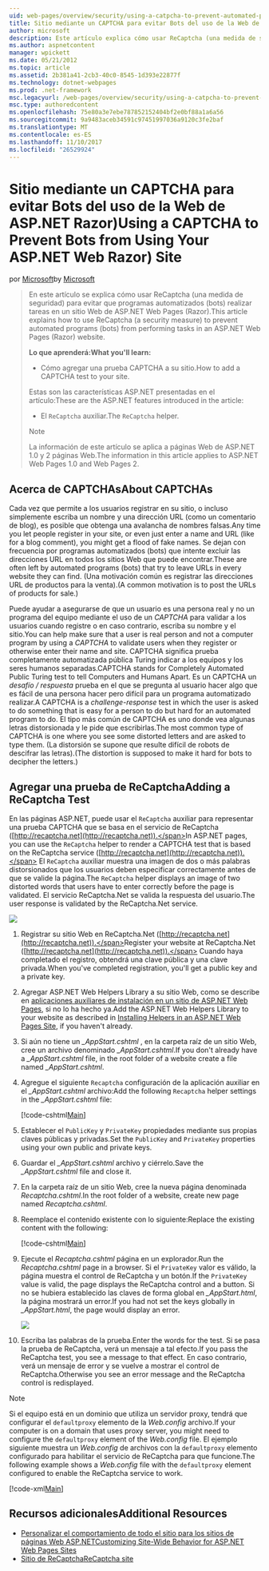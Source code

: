 ```yaml
---
uid: web-pages/overview/security/using-a-catpcha-to-prevent-automated-programs-bots-from-using-your-aspnet-web-site
title: Sitio mediante un CAPTCHA para evitar Bots del uso de la Web de ASP.NET Razor) | Documentos de Microsoft
author: microsoft
description: Este artículo explica cómo usar ReCaptcha (una medida de seguridad) para evitar que programas automatizados (bots) realizar tareas en un ASP.NET Web Pages (Razor) se...
ms.author: aspnetcontent
manager: wpickett
ms.date: 05/21/2012
ms.topic: article
ms.assetid: 2b381a41-2cb3-40c0-8545-1d393e22877f
ms.technology: dotnet-webpages
ms.prod: .net-framework
msc.legacyurl: /web-pages/overview/security/using-a-catpcha-to-prevent-automated-programs-bots-from-using-your-aspnet-web-site
msc.type: authoredcontent
ms.openlocfilehash: 75e80a3e7ebe787852152404bf2e0bf88a1a6a56
ms.sourcegitcommit: 9a9483aceb34591c97451997036a9120c3fe2baf
ms.translationtype: MT
ms.contentlocale: es-ES
ms.lasthandoff: 11/10/2017
ms.locfileid: "26529924"
---
```

<a name="using-a-captcha-to-prevent-bots-from-using-your-aspnet-web-razor-site"></a><span data-ttu-id="71d24-103">Sitio mediante un CAPTCHA para evitar Bots del uso de la Web de ASP.NET Razor)</span><span class="sxs-lookup"><span data-stu-id="71d24-103">Using a CAPTCHA to Prevent Bots from Using Your ASP.NET Web Razor) Site</span></span>
====================
<span data-ttu-id="71d24-104">por [Microsoft](https://github.com/microsoft)</span><span class="sxs-lookup"><span data-stu-id="71d24-104">by [Microsoft](https://github.com/microsoft)</span></span>

> <span data-ttu-id="71d24-105">En este artículo se explica cómo usar ReCaptcha (una medida de seguridad) para evitar que programas automatizados (bots) realizar tareas en un sitio Web de ASP.NET Web Pages (Razor).</span><span class="sxs-lookup"><span data-stu-id="71d24-105">This article explains how to use ReCaptcha (a security measure) to prevent automated programs (bots) from performing tasks in an ASP.NET Web Pages (Razor) website.</span></span>
> 
> <span data-ttu-id="71d24-106">**Lo que aprenderá:**</span><span class="sxs-lookup"><span data-stu-id="71d24-106">**What you'll learn:**</span></span> 
> 
> - <span data-ttu-id="71d24-107">Cómo agregar una prueba CAPTCHA a su sitio.</span><span class="sxs-lookup"><span data-stu-id="71d24-107">How to add a CAPTCHA test to your site.</span></span>
> 
> <span data-ttu-id="71d24-108">Estas son las características ASP.NET presentadas en el artículo:</span><span class="sxs-lookup"><span data-stu-id="71d24-108">These are the ASP.NET features introduced in the article:</span></span>
> 
> - <span data-ttu-id="71d24-109">El `ReCaptcha` auxiliar.</span><span class="sxs-lookup"><span data-stu-id="71d24-109">The `ReCaptcha` helper.</span></span>
> 
> > [!NOTE]
> > <span data-ttu-id="71d24-110">La información de este artículo se aplica a páginas Web de ASP.NET 1.0 y 2 páginas Web.</span><span class="sxs-lookup"><span data-stu-id="71d24-110">The information in this article applies to ASP.NET Web Pages 1.0 and Web Pages 2.</span></span>


## <a name="about-captchas"></a><span data-ttu-id="71d24-111">Acerca de CAPTCHAs</span><span class="sxs-lookup"><span data-stu-id="71d24-111">About CAPTCHAs</span></span>

<span data-ttu-id="71d24-112">Cada vez que permite a los usuarios registrar en su sitio, o incluso simplemente escriba un nombre y una dirección URL (como un comentario de blog), es posible que obtenga una avalancha de nombres falsas.</span><span class="sxs-lookup"><span data-stu-id="71d24-112">Any time you let people register in your site, or even just enter a name and URL (like for a blog comment), you might get a flood of fake names.</span></span> <span data-ttu-id="71d24-113">Se dejan con frecuencia por programas automatizados (bots) que intente excluir las direcciones URL en todos los sitios Web que puede encontrar.</span><span class="sxs-lookup"><span data-stu-id="71d24-113">These are often left by automated programs (bots) that try to leave URLs in every website they can find.</span></span> <span data-ttu-id="71d24-114">(Una motivación común es registrar las direcciones URL de productos para la venta).</span><span class="sxs-lookup"><span data-stu-id="71d24-114">(A common motivation is to post the URLs of products for sale.)</span></span>

<span data-ttu-id="71d24-115">Puede ayudar a asegurarse de que un usuario es una persona real y no un programa del equipo mediante el uso de un *CAPTCHA* para validar a los usuarios cuando registre o en caso contrario, escriba su nombre y el sitio.</span><span class="sxs-lookup"><span data-stu-id="71d24-115">You can help make sure that a user is real person and not a computer program by using a *CAPTCHA* to validate users when they register or otherwise enter their name and site.</span></span> <span data-ttu-id="71d24-116">CAPTCHA significa prueba completamente automatizada pública Turing indicar a los equipos y los seres humanos separadas.</span><span class="sxs-lookup"><span data-stu-id="71d24-116">CAPTCHA stands for Completely Automated Public Turing test to tell Computers and Humans Apart.</span></span> <span data-ttu-id="71d24-117">Es un CAPTCHA un *desafío / respuesta* prueba en el que se pregunta al usuario hacer algo que es fácil de una persona hacer pero difícil para un programa automatizado realizar.</span><span class="sxs-lookup"><span data-stu-id="71d24-117">A CAPTCHA is a *challenge-response* test in which the user is asked to do something that is easy for a person to do but hard for an automated program to do.</span></span> <span data-ttu-id="71d24-118">El tipo más común de CAPTCHA es uno donde vea algunas letras distorsionada y le pide que escribirlas.</span><span class="sxs-lookup"><span data-stu-id="71d24-118">The most common type of CAPTCHA is one where you see some distorted letters and are asked to type them.</span></span> <span data-ttu-id="71d24-119">(La distorsión se supone que resulte difícil de robots de descifrar las letras).</span><span class="sxs-lookup"><span data-stu-id="71d24-119">(The distortion is supposed to make it hard for bots to decipher the letters.)</span></span>

## <a name="adding-a-recaptcha-test"></a><span data-ttu-id="71d24-120">Agregar una prueba de ReCaptcha</span><span class="sxs-lookup"><span data-stu-id="71d24-120">Adding a ReCaptcha Test</span></span>

<span data-ttu-id="71d24-121">En las páginas ASP.NET, puede usar el `ReCaptcha` auxiliar para representar una prueba CAPTCHA que se basa en el servicio de ReCaptcha ([http://recaptcha.net](http://recaptcha.net)).</span><span class="sxs-lookup"><span data-stu-id="71d24-121">In ASP.NET pages, you can use the `ReCaptcha` helper to render a CAPTCHA test that is based on the ReCaptcha service ([http://recaptcha.net](http://recaptcha.net)).</span></span> <span data-ttu-id="71d24-122">El `ReCaptcha` auxiliar muestra una imagen de dos o más palabras distorsionados que los usuarios deben especificar correctamente antes de que se valide la página.</span><span class="sxs-lookup"><span data-stu-id="71d24-122">The `ReCaptcha` helper displays an image of two distorted words that users have to enter correctly before the page is validated.</span></span> <span data-ttu-id="71d24-123">El servicio ReCaptcha.Net se valida la respuesta del usuario.</span><span class="sxs-lookup"><span data-stu-id="71d24-123">The user response is validated by the ReCaptcha.Net service.</span></span>

![](using-a-catpcha-to-prevent-automated-programs-bots-from-using-your-aspnet-web-site/_static/image1.jpg)

1. <span data-ttu-id="71d24-124">Registrar su sitio Web en ReCaptcha.Net ([http://recaptcha.net](http://recaptcha.net)).</span><span class="sxs-lookup"><span data-stu-id="71d24-124">Register your website at ReCaptcha.Net ([http://recaptcha.net](http://recaptcha.net)).</span></span> <span data-ttu-id="71d24-125">Cuando haya completado el registro, obtendrá una clave pública y una clave privada.</span><span class="sxs-lookup"><span data-stu-id="71d24-125">When you've completed registration, you'll get a public key and a private key.</span></span>
2. <span data-ttu-id="71d24-126">Agregar ASP.NET Web Helpers Library a su sitio Web, como se describe en [aplicaciones auxiliares de instalación en un sitio de ASP.NET Web Pages](https://go.microsoft.com/fwlink/?LinkId=252372), si no lo ha hecho ya.</span><span class="sxs-lookup"><span data-stu-id="71d24-126">Add the ASP.NET Web Helpers Library to your website as described in [Installing Helpers in an ASP.NET Web Pages Site](https://go.microsoft.com/fwlink/?LinkId=252372), if you haven't already.</span></span>
3. <span data-ttu-id="71d24-127">Si aún no tiene un  *\_AppStart.cshtml* , en la carpeta raíz de un sitio Web, cree un archivo denominado  *\_AppStart.cshtml*.</span><span class="sxs-lookup"><span data-stu-id="71d24-127">If you don't already have a *\_AppStart.cshtml* file, in the root folder of a website create a file named *\_AppStart.cshtml*.</span></span>
4. <span data-ttu-id="71d24-128">Agregue el siguiente `Recaptcha` configuración de la aplicación auxiliar en el  *\_AppStart.cshtml* archivo:</span><span class="sxs-lookup"><span data-stu-id="71d24-128">Add the following `Recaptcha` helper settings in the *\_AppStart.cshtml* file:</span></span> 

    [!code-cshtml[Main](using-a-catpcha-to-prevent-automated-programs-bots-from-using-your-aspnet-web-site/samples/sample1.cshtml?highlight=6-7)]
5. <span data-ttu-id="71d24-129">Establecer el `PublicKey` y `PrivateKey` propiedades mediante sus propias claves públicas y privadas.</span><span class="sxs-lookup"><span data-stu-id="71d24-129">Set the `PublicKey` and `PrivateKey` properties using your own public and private keys.</span></span>
6. <span data-ttu-id="71d24-130">Guardar el  *\_AppStart.cshtml* archivo y ciérrelo.</span><span class="sxs-lookup"><span data-stu-id="71d24-130">Save the *\_AppStart.cshtml* file and close it.</span></span>
7. <span data-ttu-id="71d24-131">En la carpeta raíz de un sitio Web, cree la nueva página denominada *Recaptcha.cshtml*.</span><span class="sxs-lookup"><span data-stu-id="71d24-131">In the root folder of a website, create new page named *Recaptcha.cshtml*.</span></span>
8. <span data-ttu-id="71d24-132">Reemplace el contenido existente con lo siguiente:</span><span class="sxs-lookup"><span data-stu-id="71d24-132">Replace the existing content with the following:</span></span> 

    [!code-cshtml[Main](using-a-catpcha-to-prevent-automated-programs-bots-from-using-your-aspnet-web-site/samples/sample2.cshtml)]
9. <span data-ttu-id="71d24-133">Ejecute el *Recaptcha.cshtml* página en un explorador.</span><span class="sxs-lookup"><span data-stu-id="71d24-133">Run the *Recaptcha.cshtml* page in a browser.</span></span> <span data-ttu-id="71d24-134">Si el `PrivateKey` valor es válido, la página muestra el control de ReCaptcha y un botón.</span><span class="sxs-lookup"><span data-stu-id="71d24-134">If the `PrivateKey` value is valid, the page displays the ReCaptcha control and a button.</span></span> <span data-ttu-id="71d24-135">Si no se hubiera establecido las claves de forma global en  *\_AppStart.html*, la página mostrará un error.</span><span class="sxs-lookup"><span data-stu-id="71d24-135">If you had not set the keys globally in *\_AppStart.html*, the page would display an error.</span></span> 

    ![](using-a-catpcha-to-prevent-automated-programs-bots-from-using-your-aspnet-web-site/_static/image1.png)
10. <span data-ttu-id="71d24-136">Escriba las palabras de la prueba.</span><span class="sxs-lookup"><span data-stu-id="71d24-136">Enter the words for the test.</span></span> <span data-ttu-id="71d24-137">Si se pasa la prueba de ReCaptcha, verá un mensaje a tal efecto.</span><span class="sxs-lookup"><span data-stu-id="71d24-137">If you pass the ReCaptcha test, you see a message to that effect.</span></span> <span data-ttu-id="71d24-138">En caso contrario, verá un mensaje de error y se vuelve a mostrar el control de ReCaptcha.</span><span class="sxs-lookup"><span data-stu-id="71d24-138">Otherwise you see an error message and the ReCaptcha control is redisplayed.</span></span>

> [!NOTE]
> <span data-ttu-id="71d24-139">Si el equipo está en un dominio que utiliza un servidor proxy, tendrá que configurar el `defaultproxy` elemento de la *Web.config* archivo.</span><span class="sxs-lookup"><span data-stu-id="71d24-139">If your computer is on a domain that uses proxy server, you might need to configure the `defaultproxy` element of the *Web.config* file.</span></span> <span data-ttu-id="71d24-140">El ejemplo siguiente muestra un *Web.config* de archivos con la `defaultproxy` elemento configurado para habilitar el servicio de ReCaptcha para que funcione.</span><span class="sxs-lookup"><span data-stu-id="71d24-140">The following example shows a *Web.config* file with the `defaultproxy` element configured to enable the ReCaptcha service to work.</span></span>
> 
> [!code-xml[Main](using-a-catpcha-to-prevent-automated-programs-bots-from-using-your-aspnet-web-site/samples/sample3.xml)]


<a id="Additional_Resources"></a>
## <a name="additional-resources"></a><span data-ttu-id="71d24-141">Recursos adicionales</span><span class="sxs-lookup"><span data-stu-id="71d24-141">Additional Resources</span></span>


- [<span data-ttu-id="71d24-142">Personalizar el comportamiento de todo el sitio para los sitios de páginas Web ASP.NET</span><span class="sxs-lookup"><span data-stu-id="71d24-142">Customizing Site-Wide Behavior for ASP.NET Web Pages Sites</span></span>](https://go.microsoft.com/fwlink/?LinkId=202906)
- [<span data-ttu-id="71d24-143">Sitio de ReCaptcha</span><span class="sxs-lookup"><span data-stu-id="71d24-143">ReCaptcha site</span></span>](https://www.google.com/recaptcha)
